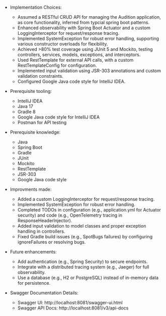 * Implementation Choices:
    * Assumed a RESTful CRUD API for managing the Audition application, as core functionality, inferred from typcial
      spring boot patterns.
    * Enhanced observability with Spring Boot Actuator and a custom LoggingInterceptor for request/response tracing.
    * Implemented SystemException for robust error handling, supporting various constructor overloads for flexibility.
    * Achieved >80% test coverage using JUnit 5 and Mockito, testing controllers, services, models, exceptions, and
      interceptors.
    * Used RestTemplate for external API calls, with a custom RestTemplateConfig for configuration.
    * Implemented input validation using JSR-303 annotations and custom validation constraints.
    * Configured Google Java code style for IntelliJ IDEA.

* Prerequisite tooling:
    * IntelliJ IDEA
    * Java 17
    * Gradle 8
    * Google Java code style for IntelliJ IDEA
    * Postman for API testing

* Prerequisite knowledge:
    * Java
    * Spring Boot
    * Gradle
    * JUnit
    * Mockito
    * RestTemplate
    * JSR-303
    * Google Java code style

* Improvments made:
    * Added a custom LoggingInterceptor for request/response tracing.
    * Implemented SystemException for robust error handling.
    * Completed TODOs in configuration (e.g., application.yml for Actuator security) and code (e.g., OpenTelemetry
      tracing in ResponseHeaderInjector).
    * Added input validation to model classes and proper exception handling in controllers.
    * Fixed Gradle build issues (e.g., SpotBugs failures) by configuring ignoreFailures or resolving bugs.

* Future enhancements:
    * Add authentication (e.g., Spring Security) to secure endpoints.
    * Integrate with a distributed tracing system (e.g., Jaeger) for full observability.
    * Use a database (e.g., H2 or PostgreSQL) instead of in-memory data for persistence.

* Swagger Documentation Details:
    * Swagger UI: http://localhost:8081/swagger-ui.html
    * Swagger API Docs: http://localhost:8081/v3/api-docs